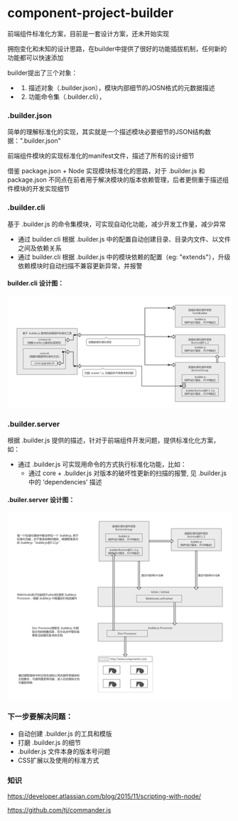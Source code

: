 
# component-project-builder

前端组件标准化方案，目前是一套设计方案，还未开始实现

拥抱变化和未知的设计思路，在builder中提供了很好的功能插拔机制，任何新的功能都可以快速添加

builder提出了三个对象：
* 1. 描述对象（.builder.json），模块内部细节的JOSN格式的元数据描述
* 2. 功能命令集（.builder.cli），

### .builder.json
简单的理解标准化的实现，其实就是一个描述模块必要细节的JSON结构数据：".builder.json"

前端组件模块的实现标准化的manifest文件，描述了所有的设计细节

借鉴 package.json + Node 实现模块标准化的思路，对于 .builder.js 和 package.json 不同点在前者用于解决模块的版本依赖管理，后者更侧重于描述组件模块的开发实现细节

### .builder.cli
基于 .builder.js 的命令集模块，可实现自动化功能，减少开发工作量，减少异常
* 通过 builder.cli 根据 .builder.js 中的配置自动创建目录、目录内文件、以文件之间及依赖关系
* 通过 builder.cli 根据 .builder.js 中的模块依赖的配置（eg: "extends"），升级依赖模块时自动扫描不兼容更新异常，并报警

#### builder.cli 设计图：
![images](/builder.png "设计思路")

### .builder.server
根据 .builder.js 提供的描述，针对于前端组件开发问题，提供标准化化方案，如：

* 通过 .builder.js 可实现用命令的方式执行标准化功能，比如：
  * 通过 core + .builder.js 对版本的破坏性更新的扫描的报警, 见 .builder.js 中的 ‘dependencies’ 描述

#### .builer.server 设计图：
![images](/githooks.png "服务端标准化")


### 下一步要解决问题：
* 自动创建 .builder.js 的工具和模版
* 打磨 .builder.js 的细节
* .builder.js 文件本身的版本号问题
* CSS扩展以及使用的标准方式

### 知识
https://developer.atlassian.com/blog/2015/11/scripting-with-node/

https://github.com/tj/commander.js
